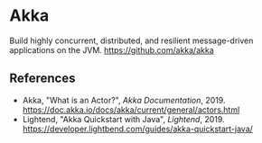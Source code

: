 # Akka

Build highly concurrent, distributed, and resilient message-driven applications on the JVM. <https://github.com/akka/akka>

## References

- Akka, "What is an Actor?", _Akka Documentation_, 2019.
  <https://doc.akka.io/docs/akka/current/general/actors.html>
- Lightend, "Akka Quickstart with Java", _Lightend_, 2019.
  <https://developer.lightbend.com/guides/akka-quickstart-java/>
